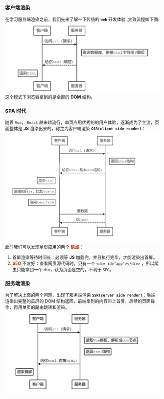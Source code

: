 ### 客户端渲染
在学习服务端渲染之前，我们先来了解一下传统的 **```web```** 开发体验 ,大致流程如下图:
![webpack](/img/vue/ssr/csr.png) 
这个模式下浏览器拿到的是全部的 **DOM** 结构。
### SPA 时代
随着 ```Vue```， ```React```  越来越流行，单页应用优秀的的用户体验，逐渐成为了主流，页面整体是 **JS** 渲染出来的，称之为客户端渲染  **```CSR(client side render)```**：
![webpack](/img/vue/ssr/csr-.png) 
此时我们可以发现单页应用的两个 **<font color="#d63200">缺点</font>**：
1. 首屏渲染等待时间长：必须等 **JS** 加载完，并且执行完毕，才能渲染出首屏。
2. **<font color="#d63200">SEO</font>**  不友好：查看网页源代码时，只有一个 ```<div id="app"></div>``` ，所以爬虫只能拿到一个 ```div```，认为页面是空的，不利于 ```SEO```。
### 服务端渲染
为了解决上面的两个问题，出现了服务端渲染 **```SSR(server side render)```**：后端渲染出完整的首屏的 DOM 结构返回，前端拿到的内容带上首屏，后续的页面操作，再用单页的路由跳转和渲染。
![webpack](/img/vue/ssr/ssr.png) 